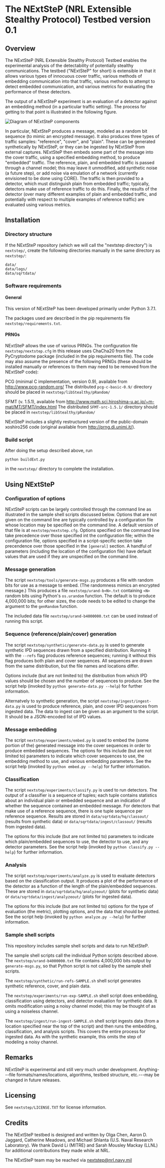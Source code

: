 # The NExtSteP (NRL Extensible Stealthy Protocol) Testbed version 0.1

## Overview

The NExtSteP (NRL Extensible Stealthy Protocol) Testbed enables the experimental analysis of the detectability of potentially stealthy communications.  The testbed ("NExtSteP" for short) is extensible in that it allows various types of innocuous cover traffic, various methods of embedding communication into that traffic, various methods to attempt to detect embedded communication, and various metrics for evaluating the performance of these detectors.

The output of a NExtSteP experiment is an evaluation of a detector against an embedding method (in a particular traffic setting).  The process for getting to that point is illustrated in the following figure.

![Diagram of NExtSteP components](./nextstep-overview.png)

In particular, NExtSteP produces a message, modeled as a random bit sequence (to mimic an encrypted message).  It also produces three types of traffic samples: "reference", "cover", and "plain".  These can be generated synthetically by NExtSteP, or they can be ingested by NExtSteP from external captures.  NExtSteP then embeds some part of the message into the cover traffic, using a specified embedding method, to produce "embedded" traffic.  The reference, plain, and embedded traffic is passed through a channel model; this may leave it unmodified, add synthetic noise (a future step), or add noise via emulation of a network (currently envisioned to be done using CORE).  The traffic is then provided to a detector, which must distinguish plain from embedded traffic; typically, detectors make use of reference traffic to do this.  Finally, the results of the detector (over many different examples of plain and embedded traffic, and potentially with respect to multiple examples of reference traffic) are evaluated using various metrics.

## Installation

### Directory structure

If the NExtSteP repository (which we will call the "nextstep directory") is `nextstep/`, create the following directories manually in the same directory as `nextstep/`:

    data/
    data/logs/
    data/sqrtdata/

### Software requirements

#### General

This version of NExtSteP has been developed primarily under Python 3.7.1.

The packages used are described in the pip requirements file `nextstep/requirements.txt`.

#### PRNGs

NExtSteP allows the use of various PRNGs.  The configuration file `nextstep/nextstep.cfg` in this release uses ChaCha20 from the PyCryptodome package (included in the pip requirements file).  The code may also assume the presence of the following PRNGs (these should be installed manually or references to them may need to be removed from the NExtSteP code):

PCG (minimal C implementation, version 0.9), available from http://www.pcg-random.org/  The distributed `pcg-c-basic-0.9/` directory should be placed in `nextstep/libStealthy/pRandom/`

SFMT (v. 1.5.1), available from http://www.math.sci.hiroshima-u.ac.jp/~m-mat/MT/SFMT/index.html  The distributed `SFMT-src-1.5.1/` directory should be placed in `nextstep/libStealthy/pRandom/`

NExtSteP includes a slightly restructured version of the public-domain xoshiro256 code (original available from http://prng.di.unimi.it/).



### Build script

After doing the setup described above, run

    python buildExt.py

in the `nextstep/` directory to complete the installation.



## Using NExtSteP

### Configuration of options

NExtSteP scripts can be largely controlled through the command line as illustrated in the sample shell scripts discussed below.  Options that are not given on the command line are typically controlled by a configuration file whose location may be specified on the command line.  A default version of that file is at `nextstep/nextstep.cfg`.  Options specified on the command line take precedence over those specified int the configuration file; within the configuration file, options specified in a script-specific section take precendence over those specified in the `[general]` section.  A handful of parameters (including the location of the configuration file) have default values that are used if they are unspecified on the command line.

### Message generation

The script `nextstep/tools/generate-msgs.py` produces a file with random bits for use as a message to embed.  (The randomness mimics an encrypted message.)  This produces a file `nextstep/urand-b<N>.txt` containing `<N>` random bits using Python's `os.urandom` function.  The default is to produce 4,000,000 bits; for other sizes, the code needs to be edited to change the argument to the `genRandom` function.

The included data file `nextstep/urand-b4000000.txt` can be used instead of running this script.

### Sequence (reference/plain/cover) generation

The script `nextstep/synthetic/generate-data.py` is used to generate synthetic IPD sequences drawn from a specified distribution.  Running it with the `--refs` flag produces reference sequences; running it without this flag produces both plain and cover sequences.  All sequences are drawn from the same distribution, but the file names and locations differ.

Options include (but are not limited to) the distribution from which IPD values should be chosen and the number of sequences to produce.  See the script help (invoked by `python generate-data.py --help`) for further information.

Alternatvely to synthetic generation, the script `nextstep/ingest/ingest-data.py` is used to produce reference, plain, and cover IPD sequences from ingested data.  The data to ingest can be given as an argument to the script.  It should be a JSON-encoded list of IPD values.

### Message embedding

The script `nextstep/experiments/embed.py` is used to embed the (some portion of the) generated message into the cover sequences in order to produce embedded sequences.  The options for this include (but are not limited to) parameters to indicate which cover sequences to use, the embedding method to use, and various embedding parameters.  See the script help (invoked by `python embed.py --help`) for further information.

### Classification

The script `nextstep/experiments/classify.py` is used to run detectors.  The output of a classifier is a sequence of tuples; each tuple contains statistics about an individual plain or embedded sequence and an indication of whether the sequence contained an embedded message.  For detectors that make use of a reference sequence, there is one tuple sequence per reference sequence.  Results are stored in `data/sqrtdata/hq/classout/` (results from synthetic data) or `data/sqrtdata/ingest/classout/` (results from ingested data).

The options for this include (but are not limited to) parameters to indicate which plain/embedded sequences to use, the detector to use, and any detector parameters.  See the script help (invoked by `python classify.py --help`) for further information.

### Analysis

The script `nextstep/experiments/analyze.py` is used to evaluate detectors based on the classification output.  It produces a plot of the performance of the detector as a function of the length of the plain/embedded sequences.  These are stored in `data/sqrtdata/hq/analyzeout/` (plots for synthetic data) or `data/sqrtdata/ingest/analyzeout/` (plots for ingested data).

The options for this include (but are not limited to) options for the type of evaluation (the metric), plotting options, and the data that should be plotted.  See the script help (invoked by `python analyze.py --help`) for further information.

### Sample shell scripts

This repository includes sample shell scripts and data to run NExtSteP.  

The sample shell scripts call the individual Python scripts described above.  The `nextstep/urand-b4000000.txt` file contains 4,000,000 bits output by `generate-msgs.py`, so that Python script is not called by the sample shell scripts.

The `nextstep/synthetic/run-refs-SAMPLE.sh` shell script generates synthetic reference, cover, and plain data.

The `nextstep/experiments/run-exp-SAMPLE.sh` shell script does embedding, classification using detectors, and detector evaluation for synthetic data.  It omits modification using a noisy channel model; this may be thought of as using a noiseless channel.

The `nextstep/ingest/run-ingest-SAMPLE.sh` shell script ingests data (from a location specified near the top of the script) and then runs the embedding, classification, and analysis scripts.  This covers the entire process for ingested data.  As with the synthetic example, this omits the step of modeling a noisy channel.


## Remarks

NExtSteP is experimental and still very much under development.  Anything---file formats/names/locations, algorithms, testbed structure, etc.---may be changed in future releases.

## Licensing

See `nextstep/LICENSE.TXT` for license information.

## Credits

The NExtSteP testbed is designed and written by Olga Chen, Aaron D. Jaggard, Catherine Meadows, and Michael Shlanta (U.S. Naval Research Laboratory).  We thank David Li (MITRE) and Sarah Mousley Mackay (LLNL) for additional contributions they made while at NRL.

The NExtSteP team may be reached via nextstep@nrl.navy.mil
